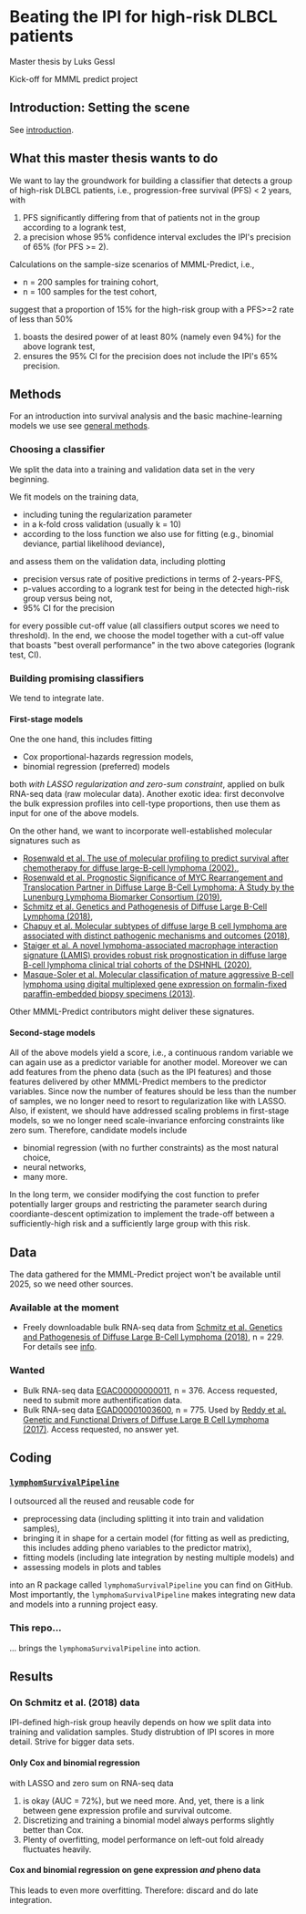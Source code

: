 # Beating the IPI for high-risk DLBCL patients

Master thesis by Luks Gessl

Kick-off for MMML predict project

## Introduction: Setting the scene

See [introduction](documents/writing/introduction.md).

## What this master thesis wants to do

We want to lay the groundwork for building a classifier that detects a group of high-risk DLBCL patients, i.e., progression-free survival (PFS) < 2 years, with 

1. PFS significantly differing from that of patients not in the group according to a logrank test,
2. a precision whose 95% confidence interval excludes the IPI's precision of 65% (for PFS >= 2).

Calculations on the sample-size scenarios of MMML-Predict, i.e.,

- n = 200 samples for training cohort,
- n = 100 samples for the test cohort,

suggest that a proportion of 15% for the high-risk group with a PFS>=2 rate of less than 50%

1. boasts the desired power of at least 80% (namely even 94%) for the above logrank test,
2. ensures the 95% CI for the precision does not include the IPI's 65% precision.

## Methods

For an introduction into survival analysis and the basic machine-learning models we use see [general methods](documents/writing/general_methods.md).

### Choosing a classifier

We split the data into a training and validation data set in the very beginning. 

We fit models on the training data, 

- including tuning the regularization parameter 
- in a k-fold cross validation (usually k = 10)
- according to the loss function we also use for fitting (e.g., binomial deviance, partial likelihood deviance), 

and assess them on the validation data, including plotting

- precision versus rate of positive predictions in terms of 2-years-PFS,
- p-values according to a logrank test for being in the detected high-risk group versus being not,
- 95% CI for the precision

for every possible cut-off value (all classifiers output scores we need to threshold). In the end, we choose the model together with a cut-off value that boasts "best overall performance" in the two above categories (logrank test, CI).  

### Building promising classifiers

We tend to integrate late.

#### First-stage models

One the one hand, this includes fitting

- Cox proportional-hazards regression models,
- binomial regression (preferred) models

both *with LASSO regularization and zero-sum constraint*, applied on bulk RNA-seq data (raw molecular data). Another exotic idea: first deconvolve the bulk expression profiles into cell-type proportions, then use them as input for one of the above models.

On the other hand, we want to incorporate well-established molecular signatures such as 

- [Rosenwald et al. The use of molecular profiling to predict survival after chemotherapy for diffuse large-B-cell lymphoma (2002).](ttps://www.nejm.org/doi/full/10.1056/NEJMoa012914),
- [Rosenwald et al. Prognostic Significance of MYC Rearrangement and Translocation Partner in Diffuse Large B-Cell Lymphoma: A Study by the Lunenburg Lymphoma Biomarker Consortium (2019)](https://ascopubs.org/doi/full/10.1200/JCO.19.00743),
- [Schmitz et al. Genetics and Pathogenesis of Diffuse Large B-Cell Lymphoma (2018)](https://www.nejm.org/doi/10.1056/NEJMoa1801445),
- [Chapuy et al. Molecular subtypes of diffuse large B cell lymphoma are associated with distinct pathogenic mechanisms and outcomes (2018)](https://www.nature.com/articles/s41591-018-0016-8),
- [Staiger et al. A novel lymphoma-associated macrophage interaction signature (LAMIS) provides robust risk prognostication in diffuse large B-cell lymphoma clinical trial cohorts of the DSHNHL (2020)](https://www.nature.com/articles/s41375-019-0573-y),
- [Masque-Soler et al. Molecular classification of mature aggressive B-cell lymphoma using digital multiplexed gene expression on formalin-fixed paraffin-embedded biopsy specimens (2013)](https://ashpublications.org/blood/article/122/11/1985/31885/Molecular-classification-of-mature-aggressive-B).

Other MMML-Predict contributors might deliver these signatures.

#### Second-stage models

All of the above models yield a score, i.e., a continuous random variable we can again use as a predictor variable for another model. Moreover we can add features from the pheno data (such as the IPI features) and those features delivered by other MMML-Predict members to the predictor variables. Since now the number of features should be less than the number of samples, we no longer need to resort to regularization like with LASSO. Also, if existent, we should have addressed scaling problems in first-stage models, so we no longer need scale-invariance enforcing constraints like zero sum. Therefore, candidate models include

- binomial regression (with no further constraints) as the most natural choice,
- neural networks,
- many more.

In the long term, we consider modifying the cost function to prefer potentially larger groups and restricting the parameter search during coordiante-descent optimization to implement the trade-off between a sufficiently-high risk and a sufficiently large group with this risk. 

## Data

The data gathered for the MMML-Predict project won't be available until 2025, so we need other sources.

### Available at the moment

- Freely downloadable bulk RNA-seq data from [Schmitz et al. Genetics and Pathogenesis of Diffuse Large B-Cell Lymphoma (2018)](https://www.nejm.org/doi/10.1056/NEJMoa1801445), n = 229. For details see [info](data/schmitz/info.json).

### Wanted

- Bulk RNA-seq data [EGAC00000000011](https://ega-archive.org/datasets/EGAD00001003783), n = 376. Access requested, need to submit more authentification data.
- Bulk RNA-seq data [EGAD00001003600](https://ega-archive.org/datasets/EGAD00001003600), n = 775. Used by [Reddy et al. Genetic and Functional Drivers of Diffuse Large B Cell Lymphoma (2017)](https://www.sciencedirect.com/science/article/pii/S0092867417311212?via%3Dihub). Access requested, no answer yet. 

## Coding

### [`lymphomSurvivalPipeline`](https://github.com/lgessl/lymphomaSurvivalPipeline)

I outsourced all the reused and reusable code for

- preprocessing data (including splitting it into train and validation samples),
- bringing it in shape for a certain model (for fitting as well as predicting, this includes adding pheno variables to the predictor matrix),
- fitting models (including late integration by nesting multiple models) and
- assessing models in plots and tables

into an R package called `lymphomaSurvivalPipeline` you can find on GitHub. Most importantly, the `lymphomaSurvivalPipeline` makes integrating new data and models into a running project easy.

### This repo...

... brings the `lymphomaSurvivalPipeline` into action.

## Results

### On Schmitz et al. (2018) data

IPI-defined high-risk group heavily depends on how we split data into training and validation samples. Study distrubtion of IPI scores in more detail. Strive for bigger data sets.

#### Only Cox and binomial regression

with LASSO and zero sum on RNA-seq data 

1. is okay (AUC = 72%), but we need more. And, yet, there is a link between gene expression profile and survival outcome.
2. Discretizing and training a binomial model always performs slightly better than Cox.
3. Plenty of overfitting, model performance on left-out fold already fluctuates heavily.

#### Cox and binomial regression on gene expression *and* pheno data

This leads to even more overfitting. Therefore: discard and do late integration.
